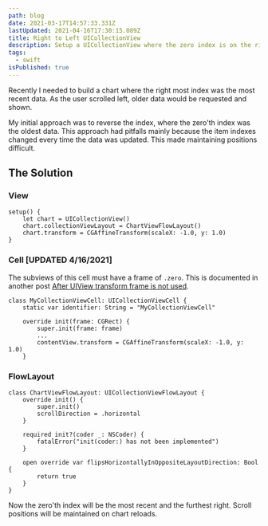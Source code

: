 ```yaml
---
path: blog
date: 2021-03-17T14:57:33.331Z
lastUpdated: 2021-04-16T17:30:15.089Z
title: Right to Left UICollectionView
description: Setup a UICollectionView where the zero index is on the right
tags:
  - swift
isPublished: true
---
```


Recently I needed to build a chart where the right most index was the most recent data. As the user scrolled left, older data would be requested and shown.

My initial approach was to reverse the index, where the zero'th index was the oldest data. This approach had pitfalls mainly because the item indexes changed every time the data was updated. This made maintaining positions difficult.

## The Solution

### View

```
setup() {
    let chart = UICollectionView()
    chart.collectionViewLayout = ChartViewFlowLayout()
    chart.transform = CGAffineTransform(scaleX: -1.0, y: 1.0)
}
```

### Cell [UPDATED 4/16/2021]

The subviews of this cell must have a frame of `.zero`. This is documented in another post [After UIView transform frame is not used](https://marcusmth.com/after-uiview-transform-frame-is-not-used/).

```
class MyCollectionViewCell: UICollectionViewCell {
    static var identifier: String = "MyCollectionViewCell"

    override init(frame: CGRect) {
        super.init(frame: frame)
        ...
        contentView.transform = CGAffineTransform(scaleX: -1.0, y: 1.0)
    }
```

### FlowLayout

```
class ChartViewFlowLayout: UICollectionViewFlowLayout {
    override init() {
        super.init()
        scrollDirection = .horizontal
    }

    required init?(coder _: NSCoder) {
        fatalError("init(coder:) has not been implemented")
    }

    open override var flipsHorizontallyInOppositeLayoutDirection: Bool {
        return true
    }
}
```

Now the zero'th index will be the most recent and the furthest right. Scroll positions will be maintained on chart reloads.
